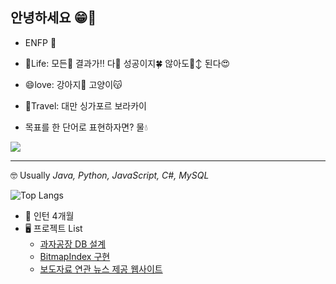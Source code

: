 ## 안녕하세요 😁🙌

* ENFP 🌈
* 🌟Life: 모든🤗 결과가‼️ 다🤍 성공이지🍀 않아도🙂‍↕️ 된다😍

* 😄love: 강아지🐶 고양이😽

* 🛫Travel: 대만 싱가포르 보라카이

* 목표를 한 단어로 표현하자면? 물💧

<img src = https://d3kxs6kpbh59hp.cloudfront.net/community/COMMUNITY/33cec27ad0cc4072a7e596f32e1c97a9/e1b91074d3384e8d877d0dbfe520d242_1538270577.jpg>

____________________________________________________________________________________________________

🤓 Usually *Java, Python, JavaScript, C#, MySQL*

![Top Langs](https://github-readme-stats.vercel.app/api/top-langs/?username=KKimgy013&layout=compact)


* 🔭 인턴 4개월
* 🖥️ 프로젝트 List
   - <ins> 과자공장 DB 설계 </ins>
   - <ins> BitmapIndex 구현 </ins>
   - <ins> 보도자료 연관 뉴스 제공 웹사이트 </ins>
                                                                                                                                                                                                         

  

<!--
**KKimgy013/KKimgy013** is a ✨ _special_ ✨ repository because its `README.md` (this file) appears on your GitHub profile.

Here are some ideas to get you started:
